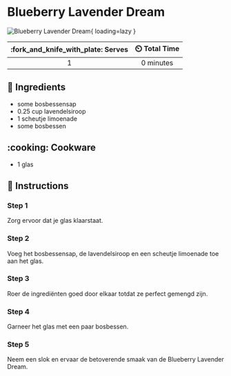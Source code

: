 # Blueberry Lavender Dream

![Blueberry Lavender Dream](../assets/images/blueberry-lavender-dream.png){ loading=lazy }

| :fork_and_knife_with_plate: Serves | :timer_clock: Total Time |
|:----------------------------------:|:-----------------------: |
| 1 | 0 minutes |

## :salt: Ingredients

- some bosbessensap
- 0.25 cup lavendelsiroop
- 1 scheutje limoenade
- some bosbessen

## :cooking: Cookware

- 1 glas

## :pencil: Instructions

### Step 1

Zorg ervoor dat je glas klaarstaat.

### Step 2

Voeg het bosbessensap, de lavendelsiroop en een scheutje limoenade toe aan het glas.

### Step 3

Roer de ingrediënten goed door elkaar totdat ze perfect gemengd zijn.

### Step 4

Garneer het glas met een paar bosbessen.

### Step 5

Neem een slok en ervaar de betoverende smaak van de Blueberry Lavender Dream.
